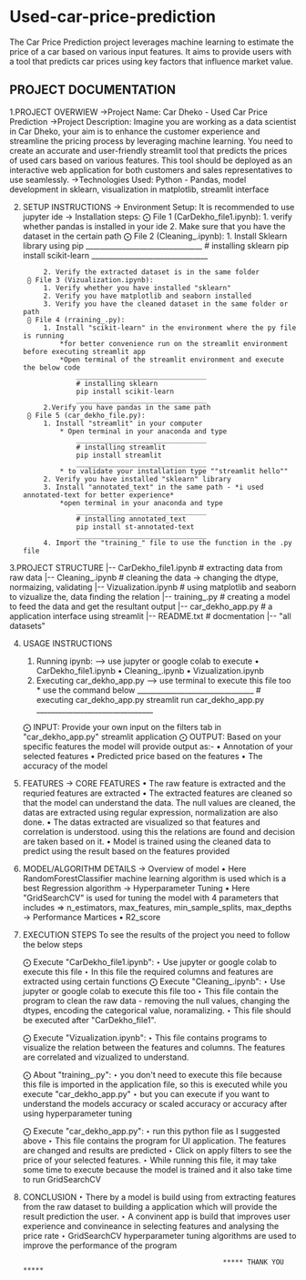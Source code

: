 # Used-car-price-prediction
The Car Price Prediction project leverages machine learning to estimate the price of a car based on various input features. It aims to provide users with a tool that predicts car prices using key factors that influence market value.

## PROJECT DOCUMENTATION ##
1.PROJECT OVERWIEW
    ->Project Name: Car Dheko - Used Car Price Prediction
    ->Project Description: Imagine you are working as a data scientist in Car Dheko, your aim is to enhance the customer experience and streamline the pricing process by leveraging machine learning. You need to create an accurate and user-friendly streamlit tool that predicts the prices of used cars based on various features. This tool should be deployed as an interactive web application for both customers and sales representatives to use seamlessly.
    ->Technologies Used: Python - Pandas, model development in sklearn, visualization in matplotlib, streamlit interface

2. SETUP INSTRUCTIONS 
    -> Environment Setup: It is recommended to use jupyter ide
    -> Installation steps: 
        ⨀ File 1 (CarDekho_file1.ipynb):
            1. verify whether pandas is installed in your ide
            2. Make sure that you have the dataset in the certain path
        ⨀ File 2 (Cleaning_.ipynb):
            1. Install Sklearn library using pip
                ________________________________
                # installing sklearn
                pip install scikit-learn
                ________________________________
            
            2. Verify the extracted dataset is in the same folder
        ⨀ File 3 (Vizualization.ipynb):
            1. Verify whether you have installed "sklearn"
            2. Verify you have matplotlib and seaborn installed
            3. Verify you have the cleaned dataset in the same folder or path
        ⨀ File 4 (rraining_.py):
            1. Install "scikit-learn" in the environment where the py file is running 
                *for better convenience run on the streamlit environment before executing streamlit app
                *Open terminal of the streamlit environment and execute the below code
                    ________________________________
                    # installing sklearn
                    pip install scikit-learn
                    ________________________________
            2.Verify you have pandas in the same path
        ⨀ File 5 (car_dekho_file.py):
            1. Install "streamlit" in your computer
                * Open terminal in your anaconda and type
                    ________________________________
                    # installing streamlit
                    pip install streamlit
                    ________________________________   
                * to validate your installation type ""streamlit hello""
            2. Verify you have installed "sklearn" library
            3. Install "annotated_text" in the same path - *i used annotated-text for better experience*
                *open terminal in your anaconda and type
                    ________________________________
                    # installing annotated_text
                    pip install st-annotated-text
                    ________________________________
            4. Import the "training_" file to use the function in the .py file

3.PROJECT STRUCTURE
|-- CarDekho_file1.ipynb   # extracting data from raw data
|-- Cleaning_.ipynb        # cleaning the data -> changing the dtype, normaizing, validating
|-- Vizualization.ipynb    # using matplotlib and seaborn to vizualize the, data finding the relation
|-- training_.py           # creating a model to feed the data and get the resultant output
|-- car_dekho_app.py       # a application interface using streamlit
|-- README.txt             # docmentation 
|-- "all datasets"

4. USAGE INSTRUCTIONS 
    1. Running ipynb:
        --> use jupyter or google colab to execute 
                • CarDekho_file1.ipynb
                • Cleaning_.ipynb
                • Vizualization.ipynb
    2. Executing car_dekho_app.py
        --> use terminal to execute this file too * use the command below
                    ________________________________
                    # executing car_dekho_app.py
                    streamlit run car_dekho_app.py
                    ________________________________

    ⨀ INPUT: Provide your own input on the filters tab in "car_dekho_app.py" streamlit application
    ⨀ OUTPUT: Based on your specific features the model will provide output as:-
        • Annotation of your selected features
        • Predicted price based on the features
        • The accuracy of the model 

5. FEATURES
    -> CORE FEATURES
        • The raw feature is extracted and the requried features are extracted
        • The extracted features are cleaned so that the model can understand the data. The null values are cleaned, the datas are extracted using regular expression, normalization are also done.
        • The datas extracted are visualized so that features and correlation is understood. using this the relations are found and decision are taken based on it.
        • Model is trained using the cleaned data to predict using the result based on the features provided

6. MODEL/ALGORITHM DETAILS
    -> Overview of model
        • Here RandomForestClassifier machine learning algorithm is used which is a best Regression algorithm
    -> Hyperparameter Tuning
        • Here "GridSearchCV" is used for tuning the model with 4 parameters that includes => n_estimators, max_features, min_sample_splits, max_depths
    -> Performance Martices
        • R2_score

7. EXECUTION STEPS 
    To see the results of the project you need to follow the below steps
    
    ⨀ Execute "CarDekho_file1.ipynb": 
        ‣ Use jupyter or google colab to execute this file
        ‣ In this file the required columns and features are extracted using certain functions
    ⨀ Execute "Cleaning_.ipynb":
        ‣ Use jupyter or google colab to execute this file too 
        ‣ This file contain the program to clean the raw data - removing the null values, changing the dtypes, encoding the categorical value, noramalizing.
        ‣ This file should be executed after "CarDekho_file1".
    
    ⨀ Execute "Vizualization.ipynb":
        ‣ This file contains programs to visualize the relation between the features and columns. The features are correlated and vizualized to understand.
    
    ⨀ About "training_.py": 
        ‣ you don't need to execute this file because this file is imported in the application file, so this is executed while you execute "car_dekho_app.py"
        ‣ but you can execute if you want to understand the models accuracy or scaled accuracy or accuracy after using hyperparameter tuning
    
    ⨀ Execute "car_dekho_app.py": 
        ‣ run this python file as I suggested above
        ‣ This file contains the program for UI application. The features are changed and results are predicted
        ‣ Click on apply filters to see the price of your selected features.
        ‣ While running this file, it may take some time to execute because the model is trained and it also take time to run GridSearchCV

8. CONCLUSION
        ‣ There by a model is build using from extracting features from the raw dataset to building a application which will provide the result prediction the user. 
        ‣ A convinent app is build that improves user experience and convineance in selecting features and analysing the price rate
        ‣ GridSearchCV hyperparameter tuning algorithms are used to improve the performance of the program


                                                        ***** THANK YOU *****





                
